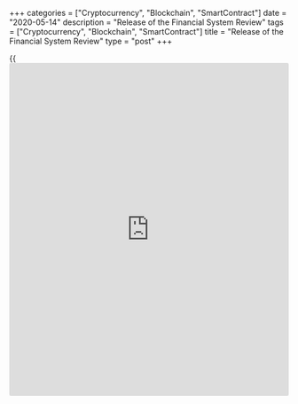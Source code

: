 +++
categories = ["Cryptocurrency", "Blockchain", "SmartContract"]
date = "2020-05-14"
description = "Release of the Financial System Review"
tags = ["Cryptocurrency", "Blockchain", "SmartContract"]
title = "Release of the Financial System Review"
type = "post"
+++

{{<iframe id="large-banner" src="https://www.bounty.group/#slide=13.0" width="100%" height="600" scrolling="no" style="border: 0px solid rgb(216, 221, 230); border-radius: 3px;">}}

Good morning, and thank you for being with us today. Senior Deputy
Governor Wilkins and I are glad to have the opportunity to discuss the
latest issue of the Bank of Canada’s _Financial System Review_ (FSR),
which we published today.

The traditional purpose of the FSR is to identify key vulnerabilities in
the financial system that can interact with and magnify economic events.
Today, we are facing an extreme event in the form of the COVID-19
pandemic. This FSR gives an in-depth analysis of the impact of COVID-19
on the Canadian financial system and the implications for the economy.

Since the pandemic began, the Bank has focused on keeping financial
markets functioning well. As we said last month in our _Monetary Policy
Report_ (MPR), the short-term goal is to help Canadian households and
businesses bridge the crisis period. The longer-term goal is to provide
a strong foundation for economic recovery. Both of these goals require a
well-functioning financial system to ensure the success of the
extraordinary fiscal response that has been put in place.

Today’s FSR looks at the results of many of the programs the Bank has
implemented since the onset of the pandemic. These programs have
succeeded in restoring good functioning to many key financial markets
that had been showing signs of significant stress. Bid-ask spreads and
yield spreads in many markets have narrowed significantly. Access to
liquidity for financial institutions has greatly improved. And many of
our programs to support financial markets are being used less and less
as conditions stabilize.

That said, considerable uncertainty remains about the future course of
the pandemic and its economic consequences. The Bank will continue to do
what is necessary to keep core financial markets working so that credit
channels remain open for households, businesses and governments. It is
important to remember that our programs and facilities, as well as the
government’s fiscal response, have been designed so that they can expand
in line with the pandemic’s impact.

In addition to the Bank’s programs to support financial markets, we have
cut our [policy](https://www.fintechee.com/policy/) interest rate to its effective lower bound. These
reductions, grounded in our inflation-targeting framework, will help
stabilize the economy and employment and lay the foundation for
recovery. Emergency government programs are mitigating income losses for
households and businesses. Enhanced regulatory flexibility is giving
financial institutions greater freedom to continue lending as risks
increase. And banks have been flexible themselves in providing payment
deferrals to many customers.

Today’s FSR analyses the resilience of the financial system in this
unusual context. We find that the country’s banking system and financial
market infrastructures are strong enough to deal with the situation—and
even the more severe economic scenario that we outlined in last month’s
MPR. The resilience of our financial system stems in part from the fact
that our economy was in good shape going into this episode. The economy
was operating near its capacity, inflation was at target and banks were
well-capitalized, with ample access to liquidity.

To be clear, the pandemic remains a massive economic and financial
challenge, possibly the largest of our lifetimes, and it will leave
higher levels of debt in its wake. The right combination of fiscal,
monetary and macroprudential policies can ensure a return to economic
growth and debt sustainability. Further, [policy](https://www.fintechee.com/policy/)-makers have taken the
lessons of past crises to heart and acted to strengthen the financial
system. Canada’s adherence to reforms after the 2007–09 global financial
crisis, which strengthened the banking sector, is paying off. I am
confident that a strong financial system will help Canada emerge from
this episode in relatively good shape.

With that, Senior Deputy Governor Wilkins and I would be happy to answer
your questions.